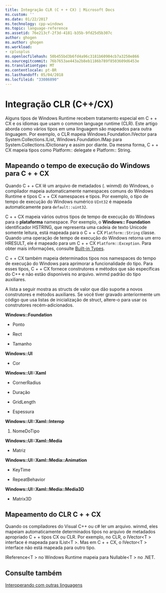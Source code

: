 ```yaml
---
title: Integração CLR (C + + CX) | Microsoft Docs
ms.custom: ''
ms.date: 01/22/2017
ms.technology: cpp-windows
ms.topic: language-reference
ms.assetid: 76e213cf-2f3d-4181-b35b-9fd25d5b307c
author: ghogen
ms.author: ghogen
ms.workload:
- cplusplus
ms.openlocfilehash: 50b455bd3b6fd4a96c3181b60904cb7a3250e866
ms.sourcegitcommit: 76b7653ae443a2b8eb1186b789f8503609d6453e
ms.translationtype: MT
ms.contentlocale: pt-BR
ms.lasthandoff: 05/04/2018
ms.locfileid: "33086890"
---
```

# <a name="clr-integration-ccx"></a>Integração CLR (C++/CX)
Alguns tipos de Windows Runtime recebem tratamento especial em C + + CX e os idiomas que usam o common language runtime (CLR). Este artigo aborda como vários tipos em uma linguagem são mapeados para outra linguagem. Por exemplo, o CLR mapeia Windows.Foundation.IVector para System.Collections.IList, Windows.Foundation.IMap para System.Collections.IDictionary e assim por diante. Da mesma forma, C + + CX mapeia tipos como Platform:: delegate e Platform:: String.  
  
## <a name="mapping-the-windows-runtime-to-ccx"></a>Mapeando o tempo de execução do Windows para C + + CX  
 Quando C + + CX lê um arquivo de metadados (. winmd) do Windows, o compilador mapeia automaticamente namespaces comuns do Windows Runtime e tipos C + + CX namespaces e tipos. Por exemplo, o tipo de tempo de execução do Windows numérico `UInt32` é mapeada automaticamente para `default::uint32`.  
  
 C + + CX mapeia vários outros tipos de tempo de execução do Windows para o **plataforma** namespace. Por exemplo, o **Windows:: Foundation** identificador HSTRING, que representa uma cadeia de texto Unicode somente leitura, está mapeada para o C + + CX `Platform::String` classe. Quando uma operação de tempo de execução do Windows retorna um erro HRESULT, ele é mapeado para um C + + CX `Platform::Exception`. Para obter mais informações, consulte [Built-in Types](http://msdn.microsoft.com/en-us/acc196fd-09da-4882-b554-6c94685ec75f).  
  
 C + + CX também mapeia determinados tipos nos namespaces do tempo de execução do Windows para aprimorar a funcionalidade do tipo. Para esses tipos, C + + CX fornece construtores e métodos que são específicas do C++ e não estão disponíveis no arquivo. winmd padrão do tipo auxiliares.  
  
 A lista a seguir mostra as structs de valor que dão suporte a novos construtores e métodos auxiliares. Se você tiver gravado anteriormente um código que usa listas de inicialização de struct, altere-o para usar os construtores recém-adicionados.  
  
 **Windows::Foundation**  
  
-   Ponto  
  
-   Rect  
  
-   Tamanho  
  
 **Windows::UI**  
  
-   Cor  
  
 **Windows::UI::Xaml**  
  
-   CornerRadius  
  
-   Duração  
  
-   GridLength  
  
-   Espessura  
  
 **Windows::UI::Xaml::Interop**  
  
1.  NomeDoTipo  
  
 **Windows::UI::Xaml::Media**  
  
-   Matriz  
  
 **Windows::UI::Xaml::Media::Animation**  
  
-   KeyTime  
  
-   RepeatBehavior  
  
 **Windows::UI::Xaml::Media::Media3D**  
  
-   Matrix3D  
  
## <a name="mapping-the-clr-to-ccx"></a>Mapeamento do CLR C + + CX  
 Quando os compiladores do Visual C++ ou c# ler um arquivo. winmd, eles mapeiam automaticamente determinados tipos no arquivo de metadados apropriado C + + tipos CX ou CLR. Por exemplo, no CLR, o IVector\<T > interface é mapeada para IList\<T >. Mas em C + + CX, o IVector\<T > interface não está mapeada para outro tipo.  
  
 IReference\<T > no Windows Runtime mapeia para Nullable\<T > no .NET.  
  
## <a name="see-also"></a>Consulte também  
 [Interoperando com outras linguagens](../cppcx/interoperating-with-other-languages-c-cx.md)